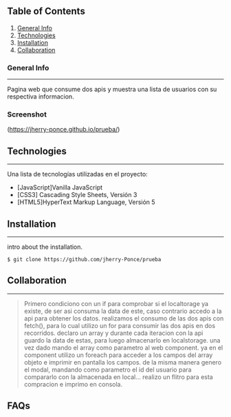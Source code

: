 ## Table of Contents
1. [General Info](#general-info)
2. [Technologies](#technologies)
3. [Installation](#installation)
4. [Collaboration](#collaboration)
### General Info
***
Pagina web que consume dos apis y muestra una lista de usuarios con su respectiva informacion.
### Screenshot
(https://jherry-ponce.github.io/prueba/)
## Technologies
***
Una lista de tecnologías utilizadas en el proyecto:
* [JavaScript]Vanilla JavaScript
* [CSS3] Cascading Style Sheets, Versión 3
* [HTML5]HyperText Markup Language, Versión 5
## Installation
***
intro about the installation. 
```
$ git clone https://github.com/jherry-Ponce/prueba
```
## Collaboration
***
> Primero  condiciono con un if para comprobar si el localtorage ya existe, de ser asi consuma la data de este, caso contrario accedo a la api para obtener los datos.
>realizamos el consumo de las dos apis con fetch(), para lo cual utilizo un for para consumir las dos apis en dos recorridos. 
> declaro un array y durante cada iteracion con la api guardo la data de estas, para luego almacenarlo en localstorage. una vez dado mando el array como parametro al web component.
> ya en el component utilizo un foreach para acceder a los campos del array objeto e imprimir en pantalla los campos.
> de la misma manera genero el modal, mandando como parametro el id del usuario para compararlo con la almacenada en local... realizo un flitro para esta compracion e imprimo en consola. 
## FAQs
